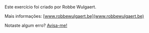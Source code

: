Este exercício foi criado por Robbe Wulgaert. 

Mais informações: [www.robbewulgaert.be](www.robbewulgaert.be)

Notaste algum erro? 
[Avisa-me!](www.robbewulgaert.be/contact)
